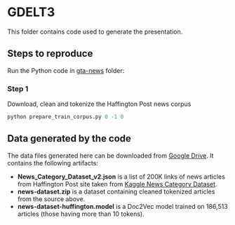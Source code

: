 # GDELT3
This folder contains code used to generate the presentation.

## Steps to reproduce
Run the Python code in [gta-news](https://github.com/ivbsoftware/CSDA1050-CAP/tree/master/playground/GDELT3/gta-news/doc2vec) folder:

### Step 1
Download, clean and tokenize the Haffington Post news corpus

```python
python prepare_train_corpus.py 0 -1 0 
```

## Data generated by the code
The data files generated here can be downloaded from [Google Drive](https://drive.google.com/open?id=1sXD0DDlBfDKu0AnKXqoxSb92WftFqJEo). 
It contains the following artifacts:

 - __News_Category_Dataset_v2.json__ is a list of 200K links of news articles from Haffington Post site taken from [Kaggle News Category Dataset](https://www.kaggle.com/rmisra/news-category-dataset).
 - __news-dataset.zip__ is a dataset containing cleaned tokenized articles from the source above.
 - __news-dataset-huffington.model__ is a Doc2Vec model trained on 186,513 articles (those having more than 10 tokens).
 
